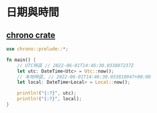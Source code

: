 # 日期與時間

## [chrono crate](https://docs.rs/chrono/latest/chrono/)

```rust
use chrono::prelude::*;

fn main() {
    // UTC時區 // 2022-06-01T14:46:30.033807237Z
    let utc: DateTime<Utc> = Utc::now(); 
    // 本地時區, // 2022-06-01T14:46:30.033810947+00:00
    let local: DateTime<Local> = Local::now(); 

    println!("{:?}", utc);
    println!("{:?}", local);
}
```

